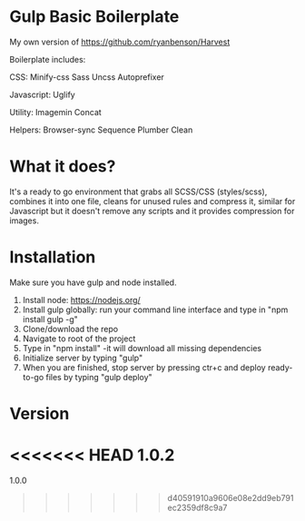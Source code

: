Gulp Basic Boilerplate
==========================

My own version of https://github.com/ryanbenson/Harvest

Boilerplate includes:

CSS:
Minify-css
Sass
Uncss
Autoprefixer


Javascript:
Uglify

Utility:
Imagemin
Concat

Helpers:
Browser-sync
Sequence
Plumber
Clean

What it does?
==========================
It's a ready to go environment that grabs all SCSS/CSS (styles/scss), combines it into one file, cleans for unused rules and compress it, similar for Javascript but it doesn't remove any scripts and it provides compression for images.

Installation
==========================
Make sure you have gulp and node installed.

1. Install node: https://nodejs.org/
2. Install gulp globally: run your command line interface and type in "npm install gulp -g"
3. Clone/download the repo
4. Navigate to root of the project
5. Type in "npm install" -it will download all missing dependencies
6. Initialize server by typing "gulp"
7. When you are finished, stop server by pressing ctr+c and deploy ready-to-go files by typing "gulp deploy"

Version
==========================
<<<<<<< HEAD
1.0.2
=======
1.0.0
>>>>>>> d40591910a9606e08e2dd9eb791ec2359df8c9a7
